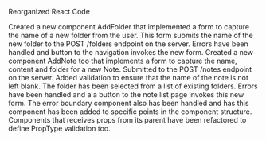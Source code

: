 Reorganized React Code

Created a new component AddFolder that implemented a form to capture the name of a new folder from the user. 
This form submits the name of the new folder to the POST /folders endpoint on the server. 
Errors have been handled and button to the navigation invokes the new form.
Created a new component AddNote too that implements a form to capture the name, content and folder for a new Note. Submitted to the POST /notes endpoint on the server. 
Added validation to ensure that the name of the note is not left blank. 
The folder has been selected from a list of existing folders. Errors have been handled and a a button to the note list page invokes this new form.
The error boundary component also has been handled and has this component has been added to specific points in the component structure.
Components that receives props from its parent have been refactored to define PropType validation too. 
